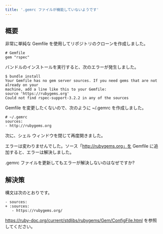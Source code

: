 ```yaml
---
title: '.gemrc ファイルが機能していないようです'
---
```


## 概要
非常に単純な Gemfile を使用してリポジトリのクローンを作成しました。

```
# Gemfile
gem "rspec"

```
バンドルのインストールを実行すると、次のエラーが発生しました。

```
$ bundle install
Your Gemfile has no gem server sources. If you need gems that are not already on your
machine, add a line like this to your Gemfile:
source 'https://rubygems.org'
Could not find rspec-support-3.2.2 in any of the sources

```
Gemfile を変更したくないので、次のように ~/.gemrc を作成しました。

```
# ~/.gemrc
sources:
- http://rubygems.org

```
次に、シェル ウィンドウを閉じて再度開きました。

エラーは変わりませんでした。ソース「http://rubygems.org」を Gemfile に追加すると、エラーは解決しました。

.gemrc ファイルを更新してもエラーが解決しないのはなぜですか?

## 解決策
構文は次のとおりです。

```
- sources:
+ :sources:
   - https://rubygems.org/

```
https://ruby-doc.org/current/stdlibs/rubygems/Gem/ConfigFile.html を参照してください。

